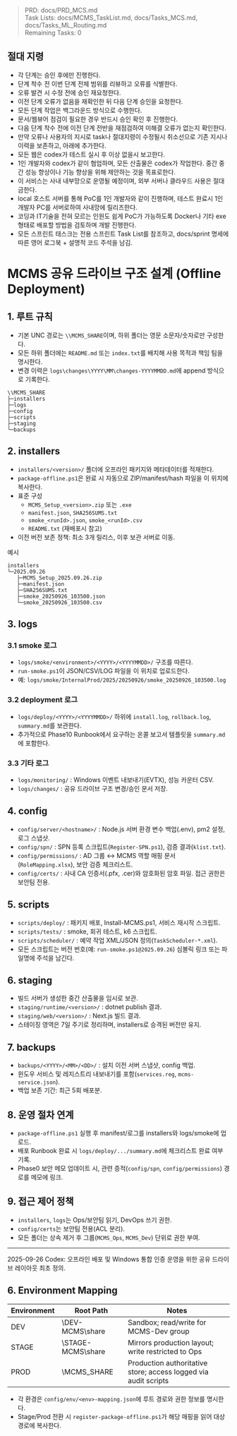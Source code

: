 > PRD: docs/PRD_MCS.md  
> Task Lists: docs/MCMS_TaskList.md, docs/Tasks_MCS.md, docs/Tasks_ML_Routing.md  
> Remaining Tasks: 0

## 절대 지령
- 각 단계는 승인 후에만 진행한다.
- 단계 착수 전 이번 단계 전체 범위를 리뷰하고 오류를 식별한다.
- 오류 발견 시 수정 전에 승인 재요청한다.
- 이전 단계 오류가 없음을 재확인한 뒤 다음 단계 승인을 요청한다.
- 모든 단계 작업은 백그라운드 방식으로 수행한다.
- 문서/웹뷰어 점검이 필요한 경우 반드시 승인 확인 후 진행한다.
- 다음 단계 착수 전에 이전 단계 전반을 재점검하여 미해결 오류가 없는지 확인한다.
- 만약 오류나 사용자의 지시로 task나 절대지령이 수정될시 취소선으로 기존 지시나 이력을 보존하고, 아래에 추가한다.
- 모든 웹은 codex가 테스트 실시 후 이상 없을시 보고한다.
- 1인 개발자와 codex가 같이 협업하며, 모든 산출물은 codex가 작업한다. 중간 중간 성능 향상이나 기능 향상을 위해 제안하는 것을 목표로한다.
- 이 서비스는 사내 내부망으로 운영될 예정이며, 외부 서버나 클라우드 사용은 절대 금한다.
- local 호스트 서버를 통해 PoC를 1인 개발자와 같이 진행하며, 테스트 완료시 1인 개발자 PC를 서버로하여 사내망에 릴리즈한다.
- 코딩과 IT기술을 전혀 모르는 인원도 쉽게 PoC가 가능하도록 Docker나 기타 exe 형태로 배포할 방법을 검토하며 개발 진행한다.
- 모든 스프린트 태스크는 전용 스프린트 Task List를 참조하고, docs/sprint 명세에 따른 영어 로그북 + 설명적 코드 주석을 남김.
# MCMS 공유 드라이브 구조 설계 (Offline Deployment)

## 1. 루트 규칙
- 기본 UNC 경로는 `\\MCMS_SHARE`이며, 하위 폴더는 영문 소문자/숫자로만 구성한다.
- 모든 하위 폴더에는 `README.md` 또는 `index.txt`를 배치해 사용 목적과 책임 팀을 명시한다.
- 변경 이력은 `logs\changes\YYYY\MM\changes-YYYYMMDD.md`에 append 방식으로 기록한다.

```
\\MCMS_SHARE
├─installers
├─logs
├─config
├─scripts
├─staging
└─backups
```

## 2. installers
- `installers/<version>/` 폴더에 오프라인 패키지와 메타데이터를 적재한다.
- `package-offline.ps1`은 완료 시 자동으로 ZIP/manifest/hash 파일을 이 위치에 복사한다.
- 표준 구성
  - `MCMS_Setup_<version>.zip` 또는 `.exe`
  - `manifest.json`, `SHA256SUMS.txt`
  - `smoke_<runId>.json`, `smoke_<runId>.csv`
  - `README.txt` (재배포시 참고)
- 이전 버전 보존 정책: 최소 3개 릴리스, 이후 보관 서버로 이동.

예시
```
installers
└─2025.09.26
   ├─MCMS_Setup_2025.09.26.zip
   ├─manifest.json
   ├─SHA256SUMS.txt
   ├─smoke_20250926_103500.json
   └─smoke_20250926_103500.csv
```

## 3. logs
### 3.1 smoke 로그
- `logs/smoke/<environment>/<YYYY>/<YYYYMMDD>/` 구조를 따른다.
- `run-smoke.ps1`이 JSON/CSV/LOG 파일을 이 위치로 업로드한다.
- 예: `logs/smoke/InternalProd/2025/20250926/smoke_20250926_103500.log`

### 3.2 deployment 로그
- `logs/deploy/<YYYY>/<YYYYMMDD>/` 하위에 `install.log`, `rollback.log`, `summary.md`를 보관한다.
- 추가적으로 Phase10 Runbook에서 요구하는 온콜 보고서 템플릿을 `summary.md`에 포함한다.

### 3.3 기타 로그
- `logs/monitoring/` : Windows 이벤트 내보내기(EVTX), 성능 카운터 CSV.
- `logs/changes/` : 공유 드라이브 구조 변경/승인 문서 저장.

## 4. config
- `config/server/<hostname>/` : Node.js 서버 환경 변수 백업(.env), pm2 설정, 로그 스냅샷.
- `config/spn/` : SPN 등록 스크립트(`Register-SPN.ps1`), 검증 결과(`klist.txt`).
- `config/permissions/` : AD 그룹 ↔ MCMS 역할 매핑 문서 (`RoleMapping.xlsx`), 보안 검증 체크리스트.
- `config/certs/` : 사내 CA 인증서(.pfx, .cer)와 암호화된 암호 파일. 접근 권한은 보안팀 전용.

## 5. scripts
- `scripts/deploy/` : 패키지 배포, Install-MCMS.ps1, 서비스 재시작 스크립트.
- `scripts/tests/` : smoke, 회귀 테스트, k6 스크립트.
- `scripts/scheduler/` : 예약 작업 XML/JSON 정의(`TaskScheduler-*.xml`).
- 모든 스크립트는 버전 번호(예: `run-smoke.ps1@2025.09.26`) 심볼릭 링크 또는 파일명에 주석을 남긴다.

## 6. staging
- 빌드 서버가 생성한 중간 산출물을 임시로 보관.
- `staging/runtime/<version>/` : dotnet publish 결과.
- `staging/web/<version>/` : Next.js 빌드 결과.
- 스테이징 영역은 7일 주기로 정리하며, installers로 승격된 버전만 유지.

## 7. backups
- `backups/<YYYY>/<MM>/<DD>/` : 설치 이전 서버 스냅샷, config 백업.
- 윈도우 서비스 및 레지스트리 내보내기를 포함(`services.reg`, `mcms-service.json`).
- 백업 보존 기간: 최근 5회 배포분.

## 8. 운영 절차 연계
- `package-offline.ps1` 실행 후 manifest/로그를 installers와 logs/smoke에 업로드.
- 배포 Runbook 완료 시 `logs/deploy/.../summary.md`에 체크리스트 완료 여부 기록.
- Phase0 보안 메모 업데이트 시, 관련 증적(`config/spn`, `config/permissions`) 경로를 메모에 링크.

## 9. 접근 제어 정책
- `installers`, `logs`는 Ops/보안팀 읽기, DevOps 쓰기 권한.
- `config/certs`는 보안팀 전용(ACL 분리).
- 모든 폴더는 상속 제거 후 그룹(`MCMS_Ops`, `MCMS_Dev`) 단위로 권한 부여.

---
2025-09-26 Codex: 오프라인 배포 및 Windows 통합 인증 운영을 위한 공유 드라이브 레이아웃 최초 정의.

## 6. Environment Mapping
| Environment | Root Path | Notes |
| --- | --- | --- |
| DEV | \\DEV-MCMS\share | Sandbox; read/write for MCMS-Dev group |
| STAGE | \\STAGE-MCMS\share | Mirrors production layout; write restricted to Ops |
| PROD | \\MCMS_SHARE | Production authoritative store; access logged via audit scripts |

- 각 환경은 `config/env/<env>-mapping.json`에 루트 경로와 권한 정보를 명시한다.
- Stage/Prod 전환 시 `register-package-offline.ps1`가 해당 매핑을 읽어 대상 경로에 복사한다.

